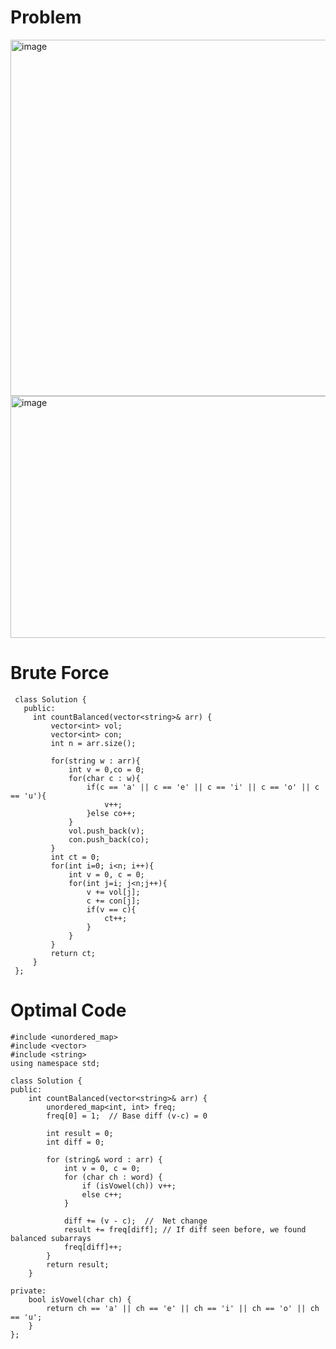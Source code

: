 # Problem
<img width="957" height="570" alt="image" src="https://github.com/user-attachments/assets/00268ba1-b0b2-43a4-b2f2-9e0baaf8e783" />
<img width="950" height="387" alt="image" src="https://github.com/user-attachments/assets/d1c4668a-0a60-43d4-baf6-7a896d67e3bb" />

# Brute Force
```
 class Solution {
   public:
     int countBalanced(vector<string>& arr) {
         vector<int> vol;
         vector<int> con;
         int n = arr.size();
        
         for(string w : arr){
             int v = 0,co = 0;
             for(char c : w){
                 if(c == 'a' || c == 'e' || c == 'i' || c == 'o' || c == 'u'){
                     v++;
                 }else co++;
             }
             vol.push_back(v);
             con.push_back(co);
         }
         int ct = 0;
         for(int i=0; i<n; i++){
             int v = 0, c = 0;
             for(int j=i; j<n;j++){
                 v += vol[j];
                 c += con[j];
                 if(v == c){
                     ct++;
                 }
             }
         }
         return ct;
     }
 };

```

# Optimal Code
```
#include <unordered_map>
#include <vector>
#include <string>
using namespace std;

class Solution {
public:
    int countBalanced(vector<string>& arr) {
        unordered_map<int, int> freq;
        freq[0] = 1;  // Base diff (v-c) = 0

        int result = 0;
        int diff = 0;

        for (string& word : arr) {
            int v = 0, c = 0;
            for (char ch : word) {
                if (isVowel(ch)) v++;
                else c++;
            }

            diff += (v - c);  //  Net change
            result += freq[diff]; // If diff seen before, we found balanced subarrays
            freq[diff]++;
        }
        return result;
    }

private:
    bool isVowel(char ch) {
        return ch == 'a' || ch == 'e' || ch == 'i' || ch == 'o' || ch == 'u';
    }
};

```
